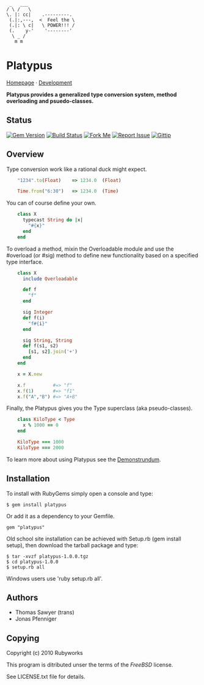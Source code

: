 
     _   ___
    / \ /   \
    \. |: cc|    .---------.
     (.|:,---,  <  Feel the \
     (.|: \ c|   \ POWER!!! /
     (.    y-'    '--------'
      \ _ /
       m m


# Platypus

[Homepage](http://rubyworks.github.com/platypus) &middot;
[Development](http://github.com/rubyworks/platypus)

<b>Platypus provides a generalized type conversion system,
method overloading and psuedo-classes.</b>


## Status

[![Gem Version](http://img.shields.io/gem/v/platypus.svg?style=flat)](http://rubygems.org/gem/platypus)
[![Build Status](http://img.shields.io/travis/rubyworks/platypus.svg?style=flat)](http://travis-ci.org/rubyworks/platypus)
[![Fork Me](http://img.shields.io/badge/scm-github-blue.svg?style=flat)](http://github.com/rubyworks/platypus)
[![Report Issue](http://img.shields.io/github/issues/rubyworks/platypus.svg?style=flat)](http://github.com/rubyworks/platypus/issues)
[![Gittip](http://img.shields.io/badge/gittip-$1-green.svg?style=flat)](https://www.gittip.com/on/github/rubyworks/)


## Overview

Type conversion work like a rational duck might expect.

```ruby
    "1234".to(Float)    => 1234.0  (Float)

    Time.from("6:30")   => 1234.0  (Time)
```

You can of course define your own.

```ruby
    class X
      typecast String do |x|
        "#{x}"
      end
    end
```

To overload a method, mixin the Overloadable module and use the #overload (or #sig)
method to define new functionality based on a specified type interface.

```ruby
    class X
      include Overloadable

      def f
        "f"
      end

      sig Integer
      def f(i)
        "f#{i}"
      end

      sig String, String
      def f(s1, s2)
        [s1, s2].join('+')
      end
    end

    x = X.new

    x.f          #=> "f"
    x.f(1)       #=> "f1"
    x.f("A","B") #=> "A+B"
```

Finally, the Platypus gives you the Type superclass (aka pseudo-classes).

```ruby
    class KiloType < Type
      x % 1000 == 0
    end

    KiloType === 1000
    KiloType === 2000
```

To learn more about using Platypus see the [Demonstrundum](http://rubyworks.github.com/platypus/docs/demo).


## Installation

To install with RubyGems simply open a console and type:

    $ gem install platypus

Or add it as a dependency to your Gemfile.

    gem "platypus"

Old school site installation can be achieved with Setup.rb (gem install setup),
then download the tarball package and type:

    $ tar -xvzf platypus-1.0.0.tgz
    $ cd platypus-1.0.0
    $ setup.rb all

Windows users use 'ruby setup.rb all'.


## Authors

* Thomas Sawyer (trans)
* Jonas Pfenniger


## Copying

Copyright (c) 2010 Rubyworks

This program is ditributed unser the terms of the *FreeBSD* license.

See LICENSE.txt file for details.


